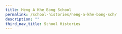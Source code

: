 ```yaml
---
title: Heng A Khe Bong School
permalink: /school-histories/heng-a-khe-bong-sch/
description: ""
third_nav_title: School Histories
---
```

